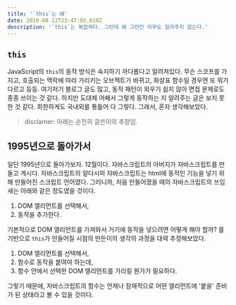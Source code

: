 ```yaml
---
title: '`this`는 왜'
date: 2019-08-12T23:47:02.610Z
description: '`this`는 복잡하다. 그런데 왜 그런진 아무도 알려주지 않는다.'
---
```

## `this`
JavaScript의 `this`의 동작 방식은 숙지하기 까다롭다고 알려져있다. 무슨 스코프를 가지고, 호출되는 맥락에 따라 가리키는 오브젝트가 바뀌고, 화살표 함수일 경우엔 또 뭐가 다르고 등등. 여기저기 블로그 글도 많고, 동작 패턴이 외우기 쉽지 않아 면접 문제로도 종종 쓰이는 것 같다. 하지만 도대체 어째서 그렇게 동작하는 지 알려주는 글은 보지 못한 것 같다. 희한하게도 국내외를 통틀어 다 그렇다. 그래서, 혼자 생각해보았다.

> disclamer: 아래는 순전히 글쓴이의 추정임.

## 1995년으로 돌아가서
일단 1995년으로 돌아가보자. 12월이다. 자바스크립트의 아버지가 자바스크립트를 만들고 계시다. 자바스크립트의 알다시피 자바스크립트는 html에 동적인 기능을 넣기 위해 만들어진 스크립트 언어였다. 그러니까, 처음 만들어졌을 때의 자바스크립트의 쓰임새는 아래와 같은 정도였을 것이다.

1. DOM 엘리먼트를 선택해서,
1. 동작을 추가한다.

기본적으로 DOM 엘리먼트를 가져와서 거기에 동작을 넣으려면 어떻게 해야 할까? 를 기반으로 `this`가 만들어질 시점의 만든이의 생각의 과정을 대략 추정해보았다.

1. DOM 엘리먼트를 선택해서,
1. 함수로 동작을 붙여야 하는데,
1. 함수 안에서 선택한 DOM 엘리먼트를 가리킬 뭔가가 필요하다.

그렇기 때문에, 자바스크립트의 함수는 언제나 잠재적으로 어떤 엘리먼트에 '붙을' 준비가 된 상태라고 볼 수 있을 것이다.
